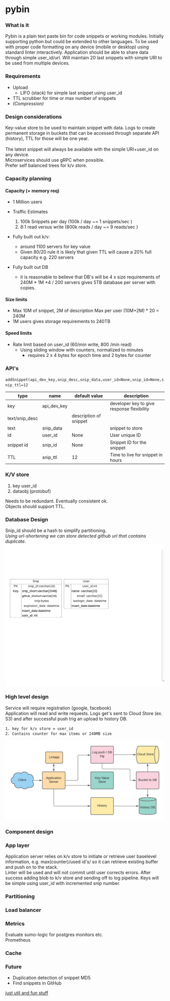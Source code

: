 # pybin

### What is it
Pybin is a plain text paste bin for code snippets or working modules. Initially supporting
python but could be extended to other languages. To be used with proper code formatting on
any device (mobile or desktop) using standard linter interactively.
Application should be able to share data through simple user_id/url.
Will maintain 20 last snippets with simple URI to be used from multiple devices.

### Requirements
* Upload
  * LIFO (stack) for simple last snippet using user_id
* TTL scrubber for time or max number of snippets
* _(Compression)_

### Design considerations
Key-value store to be used to maintain snippet with data. Logs to create permanent storage in 
buckets that can be accessed through separate API (history), TTL for those will be one year.
<br><br>
The latest snippet will always be available with the simple URI+user_id on any device.
<br>
Microservices should use gRPC when possible.<br>
Prefer self balanced trees for k/v store.<br>

### Capacity planning
#### Capacity (+ memory req)
* 1 Million users
* Traffic Estimates
    1. 100k Snippets per day (100k / day ~= 1 snippets/sec )
    2. 8:1 read versus write (800k reads / day ~= 9 reads/sec )
  
* Fully built out k/v:
   * around 1100 servers for key value
   * Given 80/20 rule it is likely that given TTL will cause a 20% full capacity e.g. 220 servers

* Fully built out DB
   * it is reasonable to believe that DB's will be 4 x size requirements of 240M * 1M *4 / 200 servers
  gives 5TB database per server with copies.

#### Size limits
* Max 10M of snippet, 2M of description Max per user (10M+2M) * 20 = 240M
* 1M users gives storage requirements to 240TB

#### Speed limits
* Rate limit based on user_id (60/min write, 800 /min read)
   * Using sliding window with counters, normalized to minutes
      * requires 2 x 4 bytes for epoch time and 2 bytes for counter

### API's
`addSnippet(api_dev_key,snip_desc,snip_data,user_id=None,snip_id=None,snip_ttl=12`

|type|name|default value|description|
|-----|-----|-----|-----|
|key|api_dev_key| |developer key to give response flexibility|
|text/snip_desc| |description of snippet|
|text|snip_data| |snippet to store|
|id|user_id|None|User unique ID|
|snippet id|snip_id|None|Snippet ID for the snippet|
|TTL|snip_ttl|12|Time to live for snippet in hours|

### K/V store

1. key user_id
2. dataobj (protobuf)

Needs to be redundant. Eventually consistent ok.<br>
Objects should support TTL.

### Database Design
Snip_id should be a hash to simplify partitioning.<br>
_Using url-shortening we can store detected github url that contains duplicate._<br>
![pybin_db](./images/pybindb_2.png)


### High level design
Service will require registration (google, facebook)<br>
Application will read and write requests. Logs get's sent to Cloud Store (ex. S3) and after
successful push trig an upload to history DB.<br>

    1. key for k/v store = user_id
    2. Contains counter for max items or 240MB size

![pybin highlevel](./images/pybinhigh3.png)
### Component design
### App layer
Application server relies on k/v store to initiate or retrieve user baselevel information,
e.g. max(counter)/used id's/ so it can retrieve existing buffer and push on to the stack.<br>
Linter will be used and will not commit until user corrects errors. After success adding blob
to k/v store and sending off to log pipeline. Keys will be simple using user_id with incremented snip number.


### Partitioning
### Load balancer
### Metrics
Evaluate sumo-logic for postgres monitors etc.<br>
Prometheus<br>
### Cache

### Future
* Duplication detection of snippet MD5
* Find snippets in GitHub

[just util and fun stuff](./fun_util)